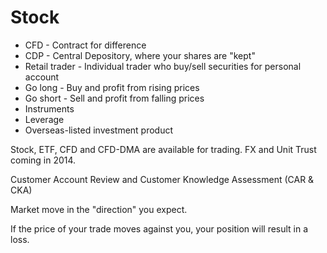 # Stock

* CFD - Contract for difference
* CDP - Central Depository, where your shares are "kept"
* Retail trader - Individual trader who buy/sell securities for personal account
* Go long - Buy and profit from rising prices
* Go short - Sell and profit from falling prices
* Instruments
* Leverage
* Overseas-listed investment product


Stock, ETF, CFD and CFD-DMA are available for trading.
FX and Unit Trust coming in 2014.

Customer Account Review and Customer Knowledge Assessment (CAR & CKA)

Market move in the "direction" you expect.

If the price of your trade moves against you, your position will result in a loss.
